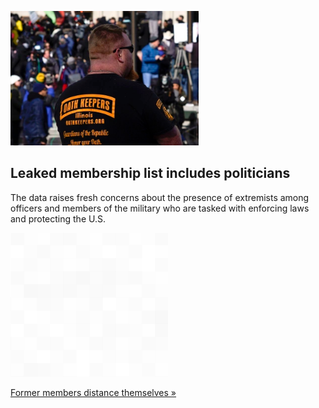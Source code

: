
![Leaked membership list includes politicians](./20220907175848.png)
## Leaked membership list includes politicians

The data raises fresh concerns about the presence of extremists among officers and members of the military who are tasked with enforcing laws and protecting the U.S.

![pic](../square_bg.png)

[Former members distance themselves »](https://www.yahoo.com/news/elected-officials-police-chiefs-leaked-041134211.html)
